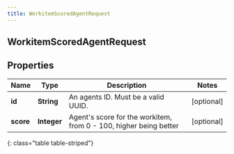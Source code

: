 ```yaml
---
title: WorkitemScoredAgentRequest
---
```

## WorkitemScoredAgentRequest


## Properties

| Name | Type | Description | Notes |
| ------------ | ------------- | ------------- | ------------- |
| **id** | <!----><!---->**String**<!----> | An agents ID. Must be a valid UUID. |  [optional] |
| **score** | <!----><!---->**Integer**<!----> | Agent's score for the workitem, from 0 - 100, higher being better |  [optional] |
{: class="table table-striped"}



